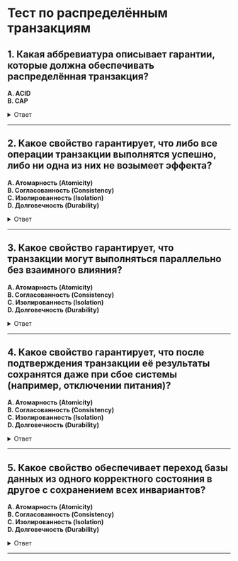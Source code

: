 # Тест по распределённым транзакциям

## 1. Какая аббревиатура описывает гарантии, которые должна обеспечивать распределённая транзакция?

**A. ACID**  
**B. CAP**

<details>  
<summary>Ответ</summary>  
**A. ACID** (Atomicity, Consistency, Isolation, Durability) — стандартный набор свойств, гарантирующих надёжность транзакций.  
</details>  

---  

## 2. Какое свойство гарантирует, что либо все операции транзакции выполнятся успешно, либо ни одна из них не возымеет эффекта?

**A. Атомарность (Atomicity)**  
**B. Согласованность (Consistency)**  
**C. Изолированность (Isolation)**  
**D. Долговечность (Durability)**

<details>  
<summary>Ответ</summary>  
**A. Атомарность** — обеспечивает выполнение всех операций транзакции как единого целого.  
</details>  

---  

## 3. Какое свойство гарантирует, что транзакции могут выполняться параллельно без взаимного влияния?

**A. Атомарность (Atomicity)**  
**B. Согласованность (Consistency)**  
**C. Изолированность (Isolation)**  
**D. Долговечность (Durability)**

<details>  
<summary>Ответ</summary>  
**C. Изолированность** — предотвращает конфликты между параллельными транзакциями.  
</details>  

---  

## 4. Какое свойство гарантирует, что после подтверждения транзакции её результаты сохранятся даже при сбое системы (например, отключении питания)?

**A. Атомарность (Atomicity)**  
**B. Согласованность (Consistency)**  
**C. Изолированность (Isolation)**  
**D. Долговечность (Durability)**

<details>  
<summary>Ответ</summary>  
**D. Долговечность** — обеспечивает сохранность данных после фиксации транзакции.  
</details>  

---  

## 5. Какое свойство обеспечивает переход базы данных из одного корректного состояния в другое с сохранением всех инвариантов?

**A. Атомарность (Atomicity)**  
**B. Согласованность (Consistency)**  
**C. Изолированность (Isolation)**  
**D. Долговечность (Durability)**

<details>  
<summary>Ответ</summary>  
**B. Согласованность** — гарантирует, что транзакция не нарушит правила целостности данных.  
</details>  

---